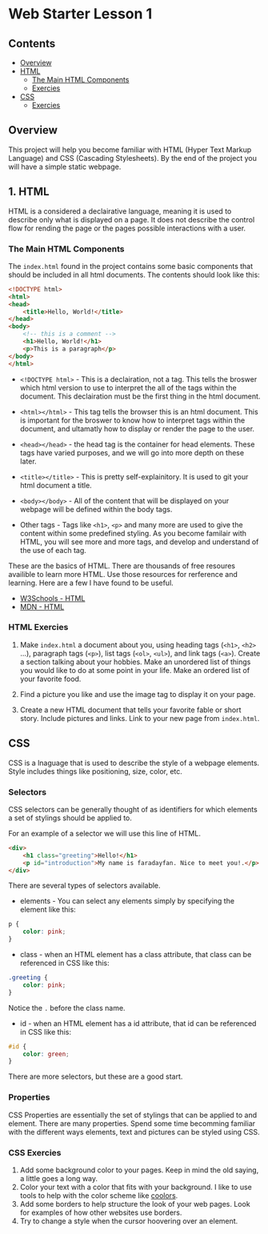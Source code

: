 # Web Starter Lesson 1

## Contents
- [Overview](##Overview)
- [HTML](##HTML)
  - [The Main HTML Components](###TheMainHTMLComponents)
  - [Exercies](###HTMLExercies)
- [CSS](##CSS)
  - [Exercies](###CSSExercies)

## Overview
This project will help you become familiar with HTML (Hyper Text Markup Language) and CSS (Cascading Stylesheets). By the end of the project you will have a simple static webpage. 

## 1. HTML
HTML is a considered a declairative language, meaning it is used to describe only what is displayed on a page. It does not describe the control flow for rending the page or the pages possible interactions with a user.
### The Main HTML Components

The `index.html` found in the project contains some basic components that should be included in all html documents. The contents should look like this:
``` html
<!DOCTYPE html>
<html>
<head>
    <title>Hello, World!</title>
</head>
<body>
    <!-- this is a comment -->
    <h1>Hello, World!</h1>
    <p>This is a paragraph</p>
</body>
</html>
```

* `<!DOCTYPE html>` - This is a declairation, not a tag. This tells the broswer which html version to use to interpret the all of the tags within the document. This declairation must be the first thing in the html document.

* `<html></html>` - This tag tells the browser this is an html document. This is important for the broswer to know how to interpret tags within the document, and ultamatly how to display or render the page to the user.

* `<head></head>` - the head tag is the container for head elements. These tags have varied purposes, and we will go into more depth on these later. 

* `<title></title>` - This is pretty self-explainitory. It is used to git your html document a title.

* `<body></body>` - All of the content that will be displayed on your webpage will be defined within the body tags.

* Other tags - Tags like `<h1>`, `<p>` and many more are used to give the content within some predefined styling. As you become familair with HTML, you will see more and more tags, and develop and understand of the use of each tag.

These are the basics of HTML. There are thousands of free resoures availible to learn more HTML. Use those resources for rerference and learning. Here are a few I have found to be useful.

* [W3Schools - HTML](https://www.w3schools.com/html/default.asp)
* [MDN - HTML](https://developer.mozilla.org/en-US/docs/Web/HTML)

### HTML Exercies
1. Make `index.html` a document about you, using heading tags (`<h1>`, `<h2>` ...), paragraph tags (`<p>`), list tags (`<ol>`, `<ul>`), and link tags (`<a>`). Create a section talking about your hobbies. Make an unordered list of things you would like to do at some point in your life. Make an ordered list of your favorite food.

2. Find a picture you like and use the image tag to display it on your page.

3. Create a new HTML document that tells your favorite fable or short story. Include pictures and links. Link to your new page from `index.html`.

## CSS
CSS is a lnaguage that is used to describe the style of a webpage elements. Style includes things like positioning, size, color, etc.

### Selectors
CSS selectors can be generally thought of as identifiers for which elements a set of stylings should be applied to.

For an example of a selector we will use this line of HTML.
``` html
<div>
    <h1 class="greeting">Hello!</h1>
    <p id="introduction">My name is faradayfan. Nice to meet you!.</p>
</div>
```

There are several types of selectors available.

* elements - You can select any elements simply by specifying the element like this:
``` CSS
p {
    color: pink;
}
```

* class - when an HTML element has a class attribute, that class can be referenced in CSS like this: 
``` CSS
.greeting {
    color: pink;
}
```
Notice the `.` before the class name.

* id - when an HTML element has a id attribute, that id can be referenced in CSS like this: 
``` CSS
#id {
    color: green;
}
```

There are more selectors, but these are a good start.

### Properties
CSS Properties are essentially the set of stylings that can be applied to and element. There are many properties. Spend some time becomming familiar with the different ways elements, text and pictures can be styled using CSS. 

### CSS Exercies

1. Add some background color to your pages. Keep in mind the old saying, a little goes a long way.
2. Color your text with a color that fits with your background. I like to use tools to help with the color scheme like [coolors](https://coolors.co/app).
3. Add some borders to help structure the look of your web pages. Look for examples of how other websites use borders.
4. Try to change a style when the cursor hoovering over an element. 